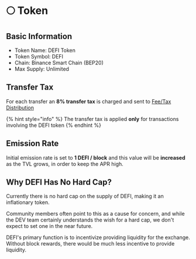 # 🌕 Token

## Basic Information <a id="basic-information"></a>

* Token Name: DEFI Token
* Token Symbol: DEFI
* Chain: Binance Smart Chain \(BEP20\)
* Max Supply: Unlimited

## Transfer Tax <a id="transfer-tax"></a>

For each transfer an **8% transfer tax** is charged and sent to [Fee/Tax Distribution](../features/deposit-fee-redistribution.md)

{% hint style="info" %}
The transfer tax is applied **only** for transactions involving the DEFI token
{% endhint %}

## Emission Rate <a id="emission-rate"></a>

Initial emission rate is set to **1 DEFI / block** and this value will be **increased** as the TVL grows, in order to keep the APR high.

## Why DEFI Has No Hard Cap? <a id="why-panther-has-no-hard-cap"></a>

Currently there is no hard cap on the supply of DEFI, making it an inflationary token.

Community members often point to this as a cause for concern, and while the DEV team certainly understands the wish for a hard cap, we don't expect to set one in the near future.

DEFI's primary function is to incentivize providing liquidity for the exchange.   
Without block rewards, there would be much less incentive to provide liquidity.

